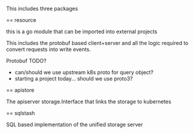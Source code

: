 This includes three packages

== resource

this is a go module that can be imported into external projects

This includes the protobuf based client+server and all the logic required to convert requests into write events.

Protobuf TODO?
- can/should we use upstream k8s proto for query object?
- starting a project today... should we use proto3?  


== apistore

The apiserver storage.Interface that links the storage to kubernetes

== sqlstash

SQL based implementation of the unified storage server




